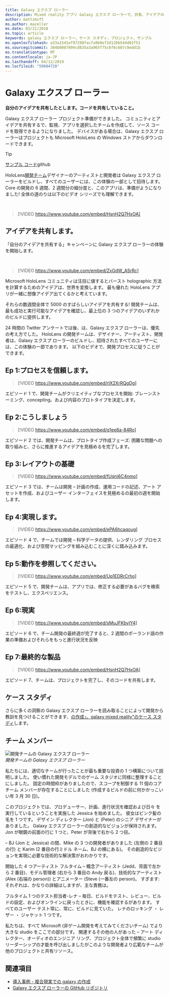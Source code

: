 ```yaml
---
title: Galaxy エクスプ ローラー
description: Mixed reality アプリ Galaxy エクスプ ローラーで、共有、アイデアのキャンペーンの勝者を構築するときに、私たちと共にに従います。
author: mattzmsft
ms.author: mazeller
ms.date: 03/21/2018
ms.topic: article
keywords: galaxy エクスプ ローラー、ケース スタディ、プロジェクト、サンプル
ms.openlocfilehash: a33a1541ef97298facfa9b0ef2d126654dd02f51
ms.sourcegitcommit: 384b0087899cd835a3a965f75c6f6c607c9edd1b
ms.translationtype: MT
ms.contentlocale: ja-JP
ms.lasthandoff: 04/12/2019
ms.locfileid: "59604728"
---
```

# <a name="galaxy-explorer"></a>Galaxy エクスプ ローラー

**自分のアイデアを共有したとします。コードを共有していること。**

Galaxy エクスプ ローラー プロジェクト準備ができました。 コミュニティとアイデアを共有するで、監視、アプリを選択したチームを作成して、ソース コードを取得できるようになりました。 デバイスがある場合は、Galaxy エクスプ ローラーはプロジェクトも Microsoft HoloLens の Windows ストアからダウンロードできます。
>[!TIP]
>[サンプル コード](https://github.com/Microsoft/GalaxyExplorer)github

HoloLens[開発チーム](galaxy-explorer.md#meet-the-team)デザイナーのアーティストと開発者は Galaxy エクスプ ローラーをビルドし、すべてのユーザーには、この体験の一部として招待します。 Core の開発の 6 週間、2 週間分の細分度と、このアプリは、準備がようになりました! 全体の道のりは以下のビデオ シリーズでも理解できます。

<br>

>[!VIDEO https://www.youtube.com/embed/HsnH2Q7HxOA]

## <a name="share-your-idea"></a>アイデアを共有します。

「自分のアイデアを共有する」キャンペーンに Galaxy エクスプ ローラーの体験を開始します。

<br>

>[!VIDEO https://www.youtube.com/embed/ZxGdW_ASrRc]

Microsoft HoloLens コミュニティは注目に値するとバースト holographic 方法を計算するためのアイデアは、世界を変換します。 最も優れた HoloLens アプリが一緒に想像アイデア出てくるかと考えています。

それらの数週間全体で 5000 のすばらしいアイデアを共有する! 開発チームは、最も成功と実行可能なアイデアを確認し、最上位の 3 つのアイデアのいずれかのビルドに提供します。

24 時間の Twitter アンケートでは後、は、Galaxy エクスプ ローラーは、優先の考え方でした。 HoloLens の開発チームは、デザイナー、アーティスト、開発者は、Galaxy エクスプ ローラーのビルドし、招待されたすべてのユーザーには、この体験の一部であります。 以下のビデオで、開発プロセスに従うことができます。

## <a name="ep-1-trust-the-process"></a>Ep 1:プロセスを信頼します。

>[!VIDEO https://www.youtube.com/embed/rIX2XrRQgDg]

エピソード 1 で、開発チームがクリエイティブなプロセスを開始: ブレーンストーミング、concepting、および内容のプロトタイプを決定します。

## <a name="ep-2-lets-do-this"></a>Ep 2:こうしましょう

>[!VIDEO https://www.youtube.com/embed/q1ee8a-84Ro]

エピソード 2 では、開発チームは、プロトタイプ作成フェーズ: 困難な問題への取り組みと、さらに推進するアイデアを見極めるを完了します。

## <a name="ep-3-laying-foundations"></a>Ep 3:レイアウトの基礎

>[!VIDEO https://www.youtube.com/embed/fUqni6C4nmo]

エピソード 3 では、チームは開発 – 計画の作成、運用コードの記述、アート アセットを作成、およびユーザー インターフェイスを見極めるの最初の週を開始します。

## <a name="ep-4-make-it-real"></a>Ep 4:実現します。

>[!VIDEO https://www.youtube.com/embed/ePA6hcaqoug]

エピソード 4 で、チームでは開発 – 科学データの提供、レンダリング プロセスの最適化、および空間マッピングを組み込むことに深くに踏み込みます。

## <a name="ep-5-see-what-happens"></a>Ep 5:動作を参照してください。

>[!VIDEO https://www.youtube.com/embed/Up1EDRrCrho]

エピソード 5 で、開発チームは、アプリでは、修正する必要があるバグを検索をテストし、エクスペリエンス。

## <a name="ep-6-coming-to-life"></a>Ep 6:現実

>[!VIDEO https://www.youtube.com/embed/sMuJFKbylY4]

エピソード 6 で、チーム開発の最終週が完了すると、2 週間のポーランド語の作業の準備およびそれらをもっと進行状況を反映

## <a name="ep-7-the-final-product"></a>Ep 7:最終的な製品

>[!VIDEO https://www.youtube.com/embed/HsnH2Q7HxOA]

エピソード 7、チームは、プロジェクトを完了し、そのコードを共有します。

## <a name="case-study"></a>ケース スタディ

さらに多くの洞察の Galaxy エクスプ ローラーを読み取ることによって開発から教訓を見つけることができます、[の作成」、galaxy mixed reality"のケース スタディ](case-study-creating-a-galaxy-in-mixed-reality.md)します。

## <a name="meet-the-team"></a>チーム メンバー

![開発チームの Galaxy エクスプ ローラー](images/syiteampic.jpg)<br>
*開発チームの Galaxy エクスプ ローラー*

私たちには、適切なチームが行ったことが最も重要な投資の 1 つ構築について説明しました。 使い慣れた開発モデルでのゲーム スタジオに同様に整理することにしました。 固定の時間枠がありましたので、スコープを制御する 11 個のコア チーム メンバーが存在することにしました (作成するビルドの前に何かかっこいい年 3 月 30 日)。

このプロジェクトでは、プロデューサー、計画、進行状況を確認および日々 を実行しているということを実施した Jessica を始めました。 彼女はピンク髪の毛を 1 つです。 デザイン ディレクター (Jon) と (Peter) のシニア デザイナーがありました。 Galaxy エクスプ ローラーの創造的なビジョンが保持されます。 Jon が眼鏡の前面の行に 1 つと、Peter が背後で右から 2 つ目。

– BJ (Jon と Jessica) の間、Mike の 3 つの開発者がありました (左側の 2 番目の行) と Karim (2 番目の行ミドル ネーム、BJ の横にある)。 その創造的なビジョンを実現に必要な技術的な解決策がおわかりです。

開始した 4 つアーティスト フルタイム – 概念アーティスト (Jedd、背面で左から 2 番目)、モデル管理者 (右から 3 番目の Andy 戻る)、技術的なアーティスト (Alex (右端の person)) とアニメーター (Steve (一番左の person)。 すぎます: それぞれは、かなりの詳細はしますが、主な責務は。

フルタイム 1 つのテスト担当者-レナ – 毎日、ビルドをテスト、レビュー、ビルドの設定、およびオンラインに戻ったときに、機能を確認するがあります。 すべてのユーザー テスト常に、常に、ビルドに見ていた。 レナのロッキング ・ レザー ・ ジャケット 1 つです。

私たちは、すべて Microsoft (非ゲーム開発を考えてみてくださいチーム) でより大きな studio をここでの部分です。 関連するその他の人があった – アート ディレクター、オーディオのエンジニア リング、プロジェクト全体で頻繁に studio リーダーシップの才能を呼び出しましたがこのような開発者より広範なチームが他のプロジェクトと共有リソース。

## <a name="see-also"></a>関連項目
* [導入事例 - 複合現実での galaxy の作成](case-study-creating-a-galaxy-in-mixed-reality.md)
* [Galaxy エクスプ ローラーの GitHub リポジトリ](https://github.com/Microsoft/GalaxyExplorer)

